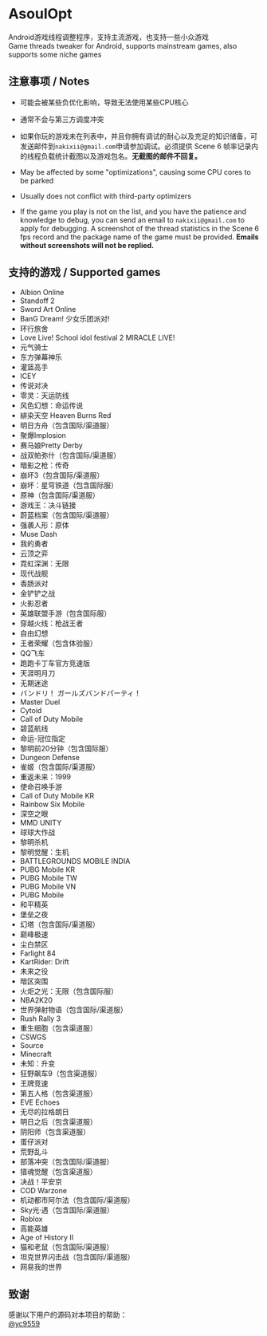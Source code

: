 # AsoulOpt
Android游戏线程调整程序，支持主流游戏，也支持一些小众游戏  
Game threads tweaker for Android, supports mainstream games, also supports some niche games

## 注意事项 / Notes
- 可能会被某些负优化影响，导致无法使用某些CPU核心
- 通常不会与第三方调度冲突
- 如果你玩的游戏未在列表中，并且你拥有调试的耐心以及充足的知识储备，可发送邮件到`nakixii@gmail.com`申请参加调试。必须提供 Scene 6 帧率记录内的线程负载统计截图以及游戏包名。**无截图的邮件不回复。**
  
- May be affected by some "optimizations", causing some CPU cores to be parked
- Usually does not conflict with third-party optimizers
- If the game you play is not on the list, and you have the patience and knowledge to debug, you can send an email to `nakixii@gmail.com` to apply for debugging. A screenshot of the thread statistics in the Scene 6 fps record and the package name of the game must be provided. **Emails without screenshots will not be replied.**

## 支持的游戏 / Supported games
- Albion Online
- Standoff 2
- Sword Art Online
- BanG Dream! 少女乐团派对!
- 环行旅舍
- Love Live! School idol festival 2 MIRACLE LIVE!
- 元气骑士
- 东方弹幕神乐
- 灌篮高手
- ICEY
- 传说对决
- 零灵：天运防线
- 风色幻想：命运传说
- 緋染天空 Heaven Burns Red
- 明日方舟（包含国际/渠道服）
- 聚爆Implosion
- 赛马娘Pretty Derby
- 战双帕弥什（包含国际/渠道服）
- 暗影之枪：传奇
- 崩坏3（包含国际/渠道服）
- 崩坏：星穹铁道（包含国际服）
- 原神（包含国际/渠道服）
- 游戏王：决斗链接
- 蔚蓝档案（包含国际/渠道服）
- 强袭人形：原体
- Muse Dash
- 我的勇者
- 云顶之弈
- 霓虹深渊：无限
- 现代战舰
- 香肠派对
- 金铲铲之战
- 火影忍者
- 英雄联盟手游（包含国际服）
- 穿越火线：枪战王者
- 自由幻想
- 王者荣耀（包含体验服）
- QQ飞车
- 跑跑卡丁车官方竞速版
- 天涯明月刀
- 无期迷途
- バンドリ！ ガールズバンドパーティ！
- Master Duel
- Cytoid
- Call of Duty Mobile
- 碧蓝航线
- 命运-冠位指定
- 黎明前20分钟（包含国际服）
- Dungeon Defense
- 雀姬（包含国际/渠道服）
- 重返未来：1999
- 使命召唤手游
- Call of Duty Mobile KR
- Rainbow Six Mobile
- 深空之眼
- MMD UNITY
- 球球大作战
- 黎明杀机
- 黎明觉醒：生机
- BATTLEGROUNDS MOBILE INDIA
- PUBG Mobile KR
- PUBG Mobile TW
- PUBG Mobile VN
- PUBG Mobile
- 和平精英
- 堡垒之夜
- 幻塔（包含国际/渠道服）
- 巅峰极速
- 尘白禁区
- Farlight 84
- KartRider: Drift
- 未来之役
- 暗区突围
- 火炬之光：无限（包含国际服）
- NBA2K20
- 世界弹射物语（包含国际/渠道服）
- Rush Rally 3
- 重生细胞（包含渠道服）
- CSWGS
- Source
- Minecraft
- 未知：升变
- 狂野飙车9（包含渠道服）
- 王牌竞速
- 第五人格（包含渠道服）
- EVE Echoes
- 无尽的拉格朗日
- 明日之后（包含渠道服）
- 阴阳师（包含渠道服）
- 蛋仔派对
- 荒野乱斗
- 部落冲突（包含国际/渠道服）
- 猎魂觉醒（包含渠道服）
- 决战！平安京
- COD Warzone
- 机动都市阿尔法（包含国际/渠道服）
- Sky光·遇（包含国际/渠道服）
- Roblox
- 高能英雄
- Age of History II
- 猫和老鼠（包含国际/渠道服）
- 坦克世界闪击战（包含国际/渠道服）
- 网易我的世界

## 致谢
感谢以下用户的源码对本项目的帮助：  
[@yc9559](https://github.com/yc9559)
